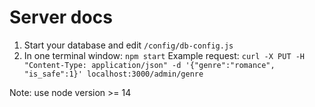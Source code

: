 # Server docs
1. Start your database and edit `/config/db-config.js`
2. In one terminal window: `npm start`
Example request: `curl -X PUT -H "Content-Type: application/json" -d '{"genre":"romance", "is_safe":1}' localhost:3000/admin/genre`

Note: use node version >= 14